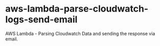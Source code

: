 # aws-lambda-parse-cloudwatch-logs-send-email
AWS Lambda - Parsing Cloudwatch Data and sending the response via email.
